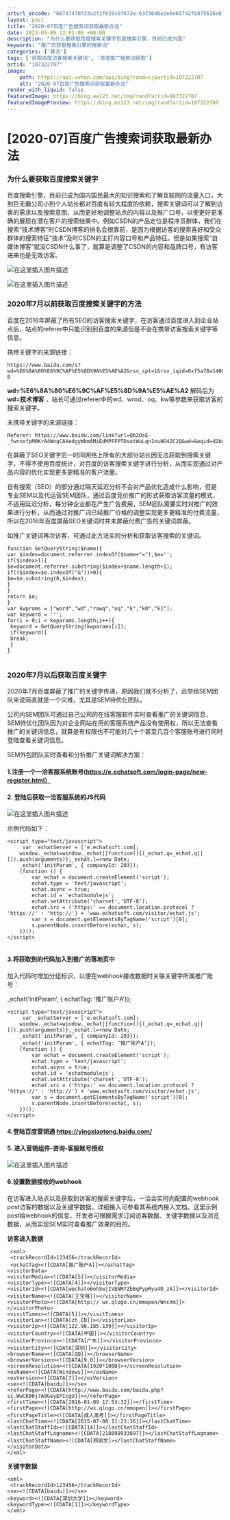 ```yaml
---
arturl_encode: "68747470733a2f2f626c6f672e:6373646e2e6e65742f6875616e677a68696c696e323031352f:61727469636c652f64657461696c732f313037333232373037"
layout: post
title: "2020-07百度广告搜索词获取最新办法"
date: 2023-05-09 12:01:09 +08:00
description: "为什么要获取百度搜索关键字百度搜索引擎，目前已成为国"
keywords: "推广页获取搜索引擎的搜索词"
categories: ['算法']
tags: ['获取百度访客搜索关键词', '百度推广搜索词获取']
artid: "107322707"
image:
    path: https://api.vvhan.com/api/bing?rand=sj&artid=107322707
    alt: "2020-07百度广告搜索词获取最新办法"
render_with_liquid: false
featuredImage: https://bing.ee123.net/img/rand?artid=107322707
featuredImagePreview: https://bing.ee123.net/img/rand?artid=107322707
---
```


# [2020-07]百度广告搜索词获取最新办法

### 为什么要获取百度搜索关键字

百度搜索引擎，目前已成为国内国民最大的知识搜索和了解互联网的流量入口，大到巨无霸公司小到个人站长都对百度有较大程度的依赖，搜索关键词可以了解到访客的需求以及搜索意图，从而更好地调整站点的内容以及推广口号，以便更好更准确的展现在潜在客户的搜索结果中。例如CSDN的产品定位是程序员群体，我们在搜索“技术博客”时CSDN博客的排名会很靠前，是因为根据访客的搜索喜好和受众群体的搜索特征“技术”及时CSDN的主打内容口号和产品特征。但是如果搜索“自媒体博客”就没CSDN什么事了，就算是调整了CSDN的内容和品牌口号，有访客进来也是无效访客。

![在这里插入图片描述](https://i-blog.csdnimg.cn/blog_migrate/51a0e70f54d3c3455270dddb80835eed.png)
  
![在这里插入图片描述](https://i-blog.csdnimg.cn/blog_migrate/33274a07b9849a57a373e949200f3ed7.png)

### 2020年7月以前获取百度搜索关键字的方法

百度在2016年屏蔽了所有SEO的访客搜索关键字，在访客通过百度进入到企业站点后，站点的referer中只能识别到百度的来源但是不会在携带访客搜索关键字等信息。
  
携带关键字的来源链接：

```
https://www.baidu.com/s?wd=%E6%8A%80%E6%9C%AF%E5%8D%9A%E5%AE%A2&rsv_spt=1&rsv_iqid=0xf5a78a14000e4973&issp=1&f=8&rsv_bp=1&rsv_idx=2&ie=utf-8

```

**wd=%E6%8A%80%E6%9C%AF%E5%8D%9A%E5%AE%A2**
解码后为
**wd=技术博客**
，站长可通过referer中的wd、wrod、oq、kw等参数来获取访客的搜索关键字。

未携带关键字的来源链接：

```
Referer: https://www.baidu.com/link?url=Qb2OsE-_fwnnxfpM0KrA4WngCAXedgyWbmAMiEdMPFFPTDsotWuLqn1nuHO4ZC2Q&wd=&eqid=d2bd24bc00025333000000065f096496

```

在屏蔽了SEO关键字后一时间网络上所有的大部分站长因无法获取到搜索关键字，不得不使用百度统计，对百度的访客搜索关键字进行分析，从而实现通过对产品内容的优化实现更多更精准的客户流量。

自有搜索（SEO）的部分通过隔天延迟分析不会对产品优化造成什么影响，但是专业SEM以及代运营SEM团队，通过百度竞价推广的形式获取访客流量的模式，不适用延迟分析，每分钟企业都在产生广告费用，SEM团队需要实时对推广的效果进行分析，从而通过对推广词已经推广价格的调整实现更多更精准的付费流量，所以在2016年百度屏蔽SEO关键词时并未屏蔽付费广告的关键词屏蔽。
  
如推广关键词再次访客，可通过此方法实时分析和获取访客搜索的关键词。

```
function GetQueryString($name){
var $index=document.referrer.indexOf($name+"="),$e='';
if($index>1){
$e=document.referrer.substring($index+$name.length+1);
if(($index=$e.indexOf("&"))>0){
$e=$e.substring(0,$index);
}
}
return $e;
}
var kwprams = ["word","wd","rawq","oq","k","k0","k1"];
var keyword = ''';
for(i = 0;i < keparams.length;i++){
 keyword = GetQueryString(kwparams[i]);
 if(keyword){
 break;
 }
}


```

### 2020年7月以后获取百度关键字

2020年7月百度屏蔽了推广的关键字传递，原因我们就不分析了，此举给SEM团队来说简直就是一个灾难，尤其是SEM待优化团队。
  
公司内SEM团队可通过自己公司的在线客服软件实时查看推广的关键词信息，SEM待优化团队因为对企业网站在用的客服系统产品没有使用权，所以无法查看推广的关键词信息，就算是有权限也不可能对几十个甚至几百个客服账号进行同时登陆查看关键词信息。

SEM外包团队实时查看和分析推广关键词解决方案：

#### 1.注册一个一洽客服系统账号(https://e.echatsoft.com/login-page/new-register.html）

#### 2. 登陆后获取一洽客服系统的JS代码

![在这里插入图片描述](https://i-blog.csdnimg.cn/blog_migrate/f573c533338162370ce3ed71e1447e2c.png)
  
示例代码如下：

```
<script type="text/javascript">
     var _echatServer = ['e.echatsoft.com];
    window._echat=window._echat||function(){(_echat.q=_echat.q||[]).push(arguments)};_echat.l=+new Date;
    _echat('initParam', { companyId: 203});
    (function () {
        var echat = document.createElement('script');
        echat.type = 'text/javascript';
        echat.async = true;
        echat.id = 'echatmodulejs';
        echat.setAttribute('charset','UTF-8');
        echat.src = ('https:' == document.location.protocol ? 'https://' : 'http://') + 'www.echatsoft.com/visitor/echat.js';
        var s = document.getElementsByTagName('script')[0];
        s.parentNode.insertBefore(echat, s);
    })();
</script>


```

#### 3.将获取到的代码加入到推广的落地页中

加入代码时增加分组标识，以便在webhook接收数据时关联关键字所属推广账号：
  
\_echat(‘initParam’, { echatTag: ‘推广账户A’});

```
<script type="text/javascript">
     var _echatServer = ['e.echatsoft.com];
    window._echat=window._echat||function(){(_echat.q=_echat.q||[]).push(arguments)};_echat.l=+new Date;
    _echat('initParam', { companyId: 203});
    _echat('initParam', { echatTag: ‘推广账户A’});
    (function () {
        var echat = document.createElement('script');
        echat.type = 'text/javascript';
        echat.async = true;
        echat.id = 'echatmodulejs';
        echat.setAttribute('charset','UTF-8');
        echat.src = ('https:' == document.location.protocol ? 'https://' : 'http://') + 'www.echatsoft.com/visitor/echat.js';
        var s = document.getElementsByTagName('script')[0];
        s.parentNode.insertBefore(echat, s);
    })();
</script>

```

#### 4.登陆百度营销通 https://yingxiaotong.baidu.com/

#### 5. 进入营销组件-咨询-客服账号授权

![在这里插入图片描述](https://i-blog.csdnimg.cn/blog_migrate/eda2a0077de0b86b627f1630036b6da9.png)

#### 6.设置数据接收的webhook

在访客进入站点以及获取到访客的搜索关键字后，一洽会实时向配置的webhook post访客的数据以及关键字数据，详细接入可参看其系统内接入文档。这里示例post给webhook的信息，开发者可根据需求订阅访客数据、关键字数据以及浏览数据，从而实现SEM实时查看推广效果的目的。

**访客进入数据**

```
 <xml>
 <trackRecordId>123456</trackRecorId>
 <echatTag><![CDATA[推广账户A]]></echatTag>
<visitorData> 
<visitorMedia><![CDATA[5]]></visitorMedia>
<visitorType><![CDATA[4]]></visitorType>
<visitorId><![CDATA[wechato6ohSwjIVENM7ZbBqPypRyu4D_zA]]></visitorId>
<visitorName><![CDATA[王宝强]]></visitorName>
<visitorPhoto><![CDATA[http:// wx.qlogo.cn/mmopen/WncXm]]></visitorPhoto>
<visitTimes><![CDATA[5]]></visitTimes>
<visitorLan><![CDATA[zh_CN]]></visitorLan>
<visitorIp><![CDATA[122.96.185.139]]></visitorIp>
<visitorCountry><![CDATA[中国]]></visitorCountry>
<visitorProvince><![CDATA[广东]]></visitorProvince>
<visitorCity><![CDATA[深圳]]></visitorCity>
<browserName><![CDATA[QQ]]></browserName>
<browserVersion><![CDATA[9.0]]></browserVersion>
<screenResolution><![CDATA[1920*1080]></screenResolution>
<osName><![CDATA[Windows]]></osName>
<osVersion><![CDATA[7]]></osVersion>
<se><![CDATA[baidu]]></se>
<referPage><![CDATA[http://www.baidu.com/baidu.php?sc.WwCK00j7A0GeyEPIcgU]]></referPage>
<firstTime><![CDATA[2016-01-09 17:53:32]]></firstTime>
<firstPage><![CDATA[http://wx.qlogo.cn/mmopen]]></firstPage>
<firstPageTitle><![CDATA[成人高考]]></firstPageTitle>
<lastChatTime><![CDATA[2015-07-08 11:23:36]]></lastChatTime>
<lastChatStaffId><![CDATA[14]]></lastChatStaffId>
<lastChatStaffLogname><![CDATA[218098933897]]></lastChatStaffLogname>
<lastChatStaffName><![CDATA[郑丽文]></lastChatStaffName>
</visitorData> 
</xml>

```

**关键字数据**

```
<xml>
 <trackRecordId>123456</trackRecorId>
<se><![CDATA[baidu]]></se>
<keyword><![CDATA[深圳大学]]></keyword>
<keywordType><![CDATA[1]]></keywordType>
</xml>

```